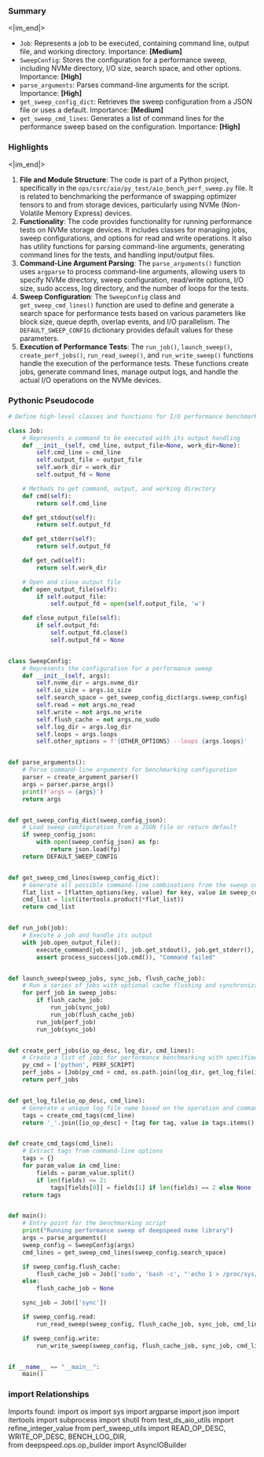 

### Summary

<|im_end|>

* `Job`: Represents a job to be executed, containing command line, output file, and working directory. Importance: **[Medium]**
* `SweepConfig`: Stores the configuration for a performance sweep, including NVMe directory, I/O size, search space, and other options. Importance: **[High]**
* `parse_arguments`: Parses command-line arguments for the script. Importance: **[High]**
* `get_sweep_config_dict`: Retrieves the sweep configuration from a JSON file or uses a default. Importance: **[Medium]**
* `get_sweep_cmd_lines`: Generates a list of command lines for the performance sweep based on the configuration. Importance: **[High]**

### Highlights

<|im_end|>

1. **File and Module Structure**: The code is part of a Python project, specifically in the `ops/csrc/aio/py_test/aio_bench_perf_sweep.py` file. It is related to benchmarking the performance of swapping optimizer tensors to and from storage devices, particularly using NVMe (Non-Volatile Memory Express) devices.
2. **Functionality**: The code provides functionality for running performance tests on NVMe storage devices. It includes classes for managing jobs, sweep configurations, and options for read and write operations. It also has utility functions for parsing command-line arguments, generating command lines for the tests, and handling input/output files.
3. **Command-Line Argument Parsing**: The `parse_arguments()` function uses `argparse` to process command-line arguments, allowing users to specify NVMe directory, sweep configuration, read/write options, I/O size, sudo access, log directory, and the number of loops for the tests.
4. **Sweep Configuration**: The `SweepConfig` class and `get_sweep_cmd_lines()` function are used to define and generate a search space for performance tests based on various parameters like block size, queue depth, overlap events, and I/O parallelism. The `DEFAULT_SWEEP_CONFIG` dictionary provides default values for these parameters.
5. **Execution of Performance Tests**: The `run_job()`, `launch_sweep()`, `create_perf_jobs()`, `run_read_sweep()`, and `run_write_sweep()` functions handle the execution of the performance tests. These functions create jobs, generate command lines, manage output logs, and handle the actual I/O operations on the NVMe devices.

### Pythonic Pseudocode

```python
# Define high-level classes and functions for I/O performance benchmarking

class Job:
    # Represents a command to be executed with its output handling
    def __init__(self, cmd_line, output_file=None, work_dir=None):
        self.cmd_line = cmd_line
        self.output_file = output_file
        self.work_dir = work_dir
        self.output_fd = None

    # Methods to get command, output, and working directory
    def cmd(self):
        return self.cmd_line

    def get_stdout(self):
        return self.output_fd

    def get_stderr(self):
        return self.output_fd

    def get_cwd(self):
        return self.work_dir

    # Open and close output file
    def open_output_file(self):
        if self.output_file:
            self.output_fd = open(self.output_file, 'w')

    def close_output_file(self):
        if self.output_fd:
            self.output_fd.close()
            self.output_fd = None


class SweepConfig:
    # Represents the configuration for a performance sweep
    def __init__(self, args):
        self.nvme_dir = args.nvme_dir
        self.io_size = args.io_size
        self.search_space = get_sweep_config_dict(args.sweep_config)
        self.read = not args.no_read
        self.write = not args.no_write
        self.flush_cache = not args.no_sudo
        self.log_dir = args.log_dir
        self.loops = args.loops
        self.other_options = f'{OTHER_OPTIONS} --loops {args.loops}'


def parse_arguments():
    # Parse command-line arguments for benchmarking configuration
    parser = create_argument_parser()
    args = parser.parse_args()
    print(f'args = {args}')
    return args


def get_sweep_config_dict(sweep_config_json):
    # Load sweep configuration from a JSON file or return default
    if sweep_config_json:
        with open(sweep_config_json) as fp:
            return json.load(fp)
    return DEFAULT_SWEEP_CONFIG


def get_sweep_cmd_lines(sweep_config_dict):
    # Generate all possible command-line combinations from the sweep configuration
    flat_list = [flatten_options(key, value) for key, value in sweep_config_dict.items()]
    cmd_list = list(itertools.product(*flat_list))
    return cmd_list


def run_job(job):
    # Execute a job and handle its output
    with job.open_output_file():
        execute_command(job.cmd(), job.get_stdout(), job.get_stderr(), job.get_cwd())
        assert process_success(job.cmd()), "Command failed"


def launch_sweep(sweep_jobs, sync_job, flush_cache_job):
    # Run a series of jobs with optional cache flushing and synchronization
    for perf_job in sweep_jobs:
        if flush_cache_job:
            run_job(sync_job)
            run_job(flush_cache_job)
        run_job(perf_job)
        run_job(sync_job)


def create_perf_jobs(io_op_desc, log_dir, cmd_lines):
    # Create a list of jobs for performance benchmarking with specified log directory
    py_cmd = ['python', PERF_SCRIPT]
    perf_jobs = [Job(py_cmd + cmd, os.path.join(log_dir, get_log_file(io_op_desc, cmd))) for cmd in cmd_lines]
    return perf_jobs


def get_log_file(io_op_desc, cmd_line):
    # Generate a unique log file name based on the operation and command-line options
    tags = create_cmd_tags(cmd_line)
    return '_'.join([io_op_desc] + [tag for tag, value in tags.items() if value]) + '.txt'


def create_cmd_tags(cmd_line):
    # Extract tags from command-line options
    tags = {}
    for param_value in cmd_line:
        fields = param_value.split()
        if len(fields) <= 2:
            tags[fields[0]] = fields[1] if len(fields) == 2 else None
    return tags


def main():
    # Entry point for the benchmarking script
    print("Running performance sweep of deepspeed nvme library")
    args = parse_arguments()
    sweep_config = SweepConfig(args)
    cmd_lines = get_sweep_cmd_lines(sweep_config.search_space)

    if sweep_config.flush_cache:
        flush_cache_job = Job(['sudo', 'bash -c', "'echo 1 > /proc/sys/vm/drop_caches'"])
    else:
        flush_cache_job = None

    sync_job = Job(['sync'])

    if sweep_config.read:
        run_read_sweep(sweep_config, flush_cache_job, sync_job, cmd_lines)

    if sweep_config.write:
        run_write_sweep(sweep_config, flush_cache_job, sync_job, cmd_lines)


if __name__ == "__main__":
    main()
```


### import Relationships

Imports found:
import os
import sys
import argparse
import json
import itertools
import subprocess
import shutil
from test_ds_aio_utils import refine_integer_value
from perf_sweep_utils import READ_OP_DESC, WRITE_OP_DESC, BENCH_LOG_DIR, \
from deepspeed.ops.op_builder import AsyncIOBuilder